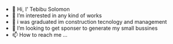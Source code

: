 - 👋 Hi, I' Tebibu Solomon
- 👀 I’m interested in any kind of works
- 🌱 i was graduated im construction tecnology and management
- 💞️ I’m looking to get sponser to generate my small bussines
- 📫 How to reach me ...

<!---
tebibu654/tebibu654 is a ✨ special ✨ repository because its `README.md` (this file) appears on your GitHub profile.
You can click the Preview link to take a look at your changes.
--->
